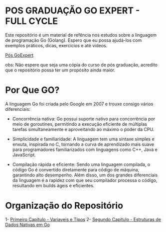 # POS GRADUAÇÃO GO EXPERT - FULL CYCLE

Este repositório é um material de refência nos estudos sobre a linguagem de programação Go (Golang). Espero que eu possa ajudá-los com exemplos práticos, dicas, exercícios e até videos.

[Pós GoExpert](https://goexpert.fullcycle.com.br/pos-goexpert/)

obs: Não espere que seja uma cópia do curso de pós graduação, acredito que o repositório possa ter um propósito ainda maior.

# Por Que GO?

A linguagem Go foi criada pelo Google em 2007 e trouxe consigo vários diferenciais:

- Concorrência nativa: Go possui suporte nativo para concorrência por meio de goroutines, permitindo a execução eficiente de múltiplas tarefas simultaneamente e aproveitando ao máximo o poder da CPU.

- Simplicidade e familiaridade: A linguagem tem uma sintaxe simples e enxuta, inspirada no C, tornando a curva de aprendizado mais suave para programadores familiarizados com linguagens como C++, Java e JavaScript.

- Compilação rápida e eficiente: Sendo uma linguagem compilada, o código Go é convertido diretamente para código de máquina, garantindo alto desempenho. Além disso, um dos grandes diferenciais da linguagem é a rapidez com que seu compilador processa o código, resultando em builds ágeis e eficientes.

# Organização do Repositório

1- [Primeiro Capítulo - Variaveis e Tipos](https://github.com/cauelz/full-cycle-golang-expert/tree/master/chapter1)
2- [Segundo Capítulo - Estruturas de Dados Nativas em Go](https://github.com/cauelz/full-cycle-golang-expert/tree/master/chapter2)